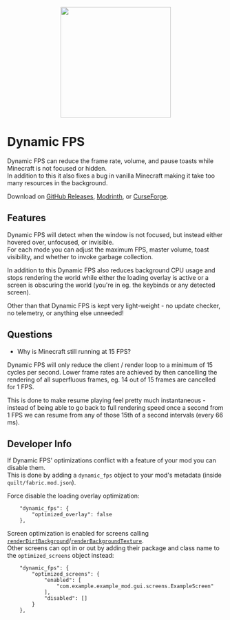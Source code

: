 <p align="center">
    <img width=256px src="GitHub/logo.png" />
</p>

# Dynamic FPS

Dynamic FPS can reduce the frame rate, volume, and pause toasts while Minecraft is not focused or hidden.  
In addition to this it also fixes a bug in vanilla Minecraft making it take too many resources in the background.

Download on [GitHub Releases](https://github.com/juliand665/Dynamic-FPS/releases), [Modrinth](https://modrinth.com/mod/dynamic-fps), or [CurseForge](https://www.curseforge.com/minecraft/mc-mods/dynamic-fps).

## Features

Dynamic FPS will detect when the window is not focused, but instead either hovered over, unfocused, or invisible.  
For each mode you can adjust the maximum FPS, master volume, toast visibility, and whether to invoke garbage collection.

In addition to this Dynamic FPS also reduces background CPU usage and stops rendering the world while either the loading overlay is active or a screen is obscuring the world (you're in eg. the keybinds or any detected screen).

Other than that Dynamic FPS is kept very light-weight - no update checker, no telemetry, or anything else unneeded!

## Questions

- Why is Minecraft still running at 15 FPS?

Dynamic FPS will only reduce the client / render loop to a minimum of 15 cycles per second.
Lower frame rates are achieved by then cancelling the rendering of all superfluous frames, eg. 14 out of 15 frames are cancelled for 1 FPS.

This is done to make resume playing feel pretty much instantaneous - instead of being able to
go back to full rendering speed once a second from 1 FPS we can resume from any of those 15th of a second intervals (every 66 ms).

## Developer Info

If Dynamic FPS' optimizations conflict with a feature of your mod you can disable them.  
This is done by adding a `dynamic_fps` object to your mod's metadata (inside `quilt/fabric.mod.json`).

Force disable the loading overlay optimization:

```json5
    "dynamic_fps": {
        "optimized_overlay": false
    },
```

Screen optimization is enabled for screens calling [`renderDirtBackground`](# "Mojang Mappings")/[`renderBackgroundTexture`](# "Quilt Mappings / Yarn").  
Other screens can opt in or out by adding their package and class name to the `optimized_screens` object instead:

```json5
    "dynamic_fps": {
        "optimized_screens": {
            "enabled": [
                "com.example.example_mod.gui.screens.ExampleScreen"
            ],
            "disabled": []
        }
    },
```
